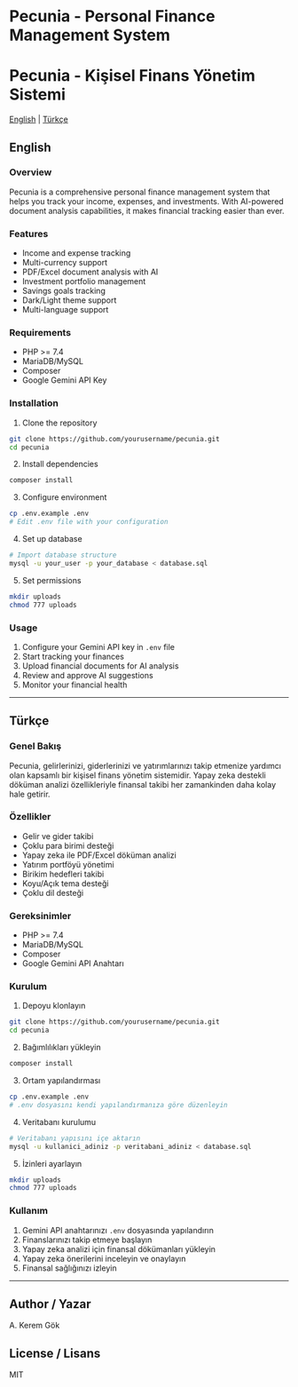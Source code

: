 # Pecunia - Personal Finance Management System
# Pecunia - Kişisel Finans Yönetim Sistemi

[English](#english) | [Türkçe](#türkçe)

## English

### Overview
Pecunia is a comprehensive personal finance management system that helps you track your income, expenses, and investments. With AI-powered document analysis capabilities, it makes financial tracking easier than ever.

### Features
- Income and expense tracking
- Multi-currency support
- PDF/Excel document analysis with AI
- Investment portfolio management
- Savings goals tracking
- Dark/Light theme support
- Multi-language support

### Requirements
- PHP >= 7.4
- MariaDB/MySQL
- Composer
- Google Gemini API Key

### Installation
1. Clone the repository
```bash
git clone https://github.com/yourusername/pecunia.git
cd pecunia
```

2. Install dependencies
```bash
composer install
```

3. Configure environment
```bash
cp .env.example .env
# Edit .env file with your configuration
```

4. Set up database
```bash
# Import database structure
mysql -u your_user -p your_database < database.sql
```

5. Set permissions
```bash
mkdir uploads
chmod 777 uploads
```

### Usage
1. Configure your Gemini API key in `.env` file
2. Start tracking your finances
3. Upload financial documents for AI analysis
4. Review and approve AI suggestions
5. Monitor your financial health

---

## Türkçe

### Genel Bakış
Pecunia, gelirlerinizi, giderlerinizi ve yatırımlarınızı takip etmenize yardımcı olan kapsamlı bir kişisel finans yönetim sistemidir. Yapay zeka destekli döküman analizi özellikleriyle finansal takibi her zamankinden daha kolay hale getirir.

### Özellikler
- Gelir ve gider takibi
- Çoklu para birimi desteği
- Yapay zeka ile PDF/Excel döküman analizi
- Yatırım portföyü yönetimi
- Birikim hedefleri takibi
- Koyu/Açık tema desteği
- Çoklu dil desteği

### Gereksinimler
- PHP >= 7.4
- MariaDB/MySQL
- Composer
- Google Gemini API Anahtarı

### Kurulum
1. Depoyu klonlayın
```bash
git clone https://github.com/yourusername/pecunia.git
cd pecunia
```

2. Bağımlılıkları yükleyin
```bash
composer install
```

3. Ortam yapılandırması
```bash
cp .env.example .env
# .env dosyasını kendi yapılandırmanıza göre düzenleyin
```

4. Veritabanı kurulumu
```bash
# Veritabanı yapısını içe aktarın
mysql -u kullanici_adiniz -p veritabani_adiniz < database.sql
```

5. İzinleri ayarlayın
```bash
mkdir uploads
chmod 777 uploads
```

### Kullanım
1. Gemini API anahtarınızı `.env` dosyasında yapılandırın
2. Finanslarınızı takip etmeye başlayın
3. Yapay zeka analizi için finansal dökümanları yükleyin
4. Yapay zeka önerilerini inceleyin ve onaylayın
5. Finansal sağlığınızı izleyin

---

## Author / Yazar
A. Kerem Gök

## License / Lisans
MIT
